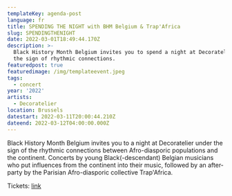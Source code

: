```yaml
---
templateKey: agenda-post
language: fr
title: SPENDING THE NIGHT with BHM Belgium & Trap'Africa
slug: SPENDINGTHENIGHT
date: 2022-03-01T18:49:44.170Z
description: >-
  Black History Month Belgium invites you to spend a night at Decoratelier under
  the sign of rhythmic connections.
featuredpost: true
featuredimage: /img/templateevent.jpeg
tags:
  - concert
year: '2022'
artists:
  - Decoratelier
location: Brussels
datestart: 2022-03-11T20:00:44.210Z
dateend: 2022-03-12T04:00:00.000Z
---
```

Black History Month Belgium invites you to a night at Decoratelier under the sign of the rhythmic connections between Afro-diasporic populations and the continent. Concerts by young Black(-descendant) Belgian musicians who put influences from the continent into their music, followed by an after-party by the Parisian Afro-diasporic collective Trap'Africa.

Tickets: [link](https://www.eventbrite.be/e/billets-spending-the-night-with-bhm-belgium-trapafrica-287614712347)
